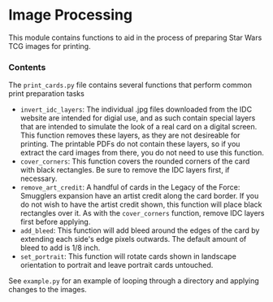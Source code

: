 # Image Processing #

This module contains functions to aid in the process of preparing Star Wars TCG images for printing.

### Contents ###

The `print_cards.py` file contains several functions that perform common print preparation tasks

* `invert_idc_layers`: The individual .jpg files downloaded from the IDC website are intended for digial use, and as such contain special layers that are intended to simulate the look of a real card on a digital screen. This function removes these layers, as they are not desireable for printing. The printable PDFs do not contain these layers, so if you extract the card images from there, you do not need to use this function. 
* `cover_corners`: This function covers the rounded corners of the card with black rectangles. Be sure to remove the IDC layers first, if necessary.
* `remove_art_credit`: A handful of cards in the Legacy of the Force: Smugglers expansion have an artist credit along the card border. If you do not wish to have the artist credit shown, this function will place black rectangles over it. As with the `cover_corners` function, remove IDC layers first before applying.
* `add_bleed`: This function will add bleed around the edges of the card by extending each side's edge pixels outwards. The default amount of bleed to add is 1/8 inch. 
* `set_portrait`: This function will rotate cards shown in landscape orientation to portrait and leave portrait cards untouched.

See `example.py` for an example of looping through a directory and applying changes to the images.